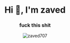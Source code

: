 <h1 align="center">Hi 👋, I'm zaved</h1>
<h3 align="center">fuck this shit</h3>

<p align="center" > <img align="center" src="https://github-readme-stats.vercel.app/api/top-langs?username=zaved707&show_icons=true&locale=en&layout=compact&hide=css" alt="zaved707" /></p>
